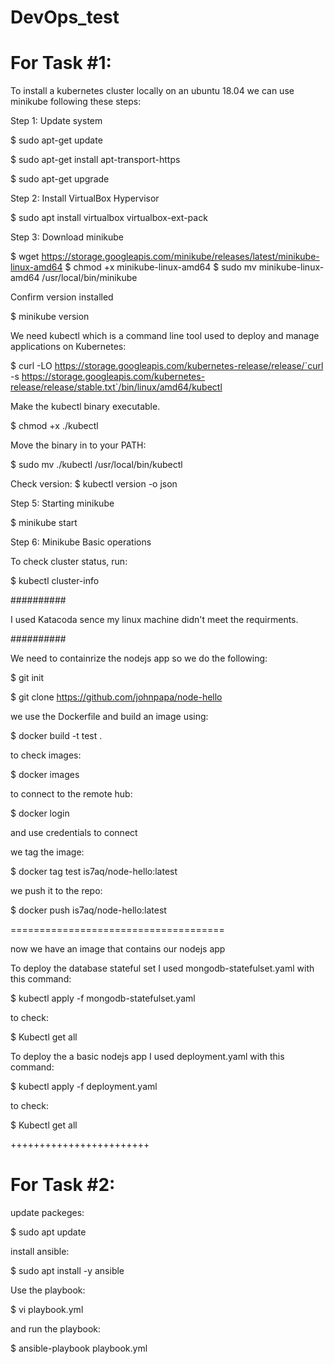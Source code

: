 # DevOps_test

 # For Task #1: 

To install a kubernetes cluster locally on an ubuntu 18.04 we can use minikube following these steps: 

Step 1: Update system


$ sudo apt-get update

$ sudo apt-get install apt-transport-https

$ sudo apt-get upgrade


Step 2: Install VirtualBox Hypervisor


$ sudo apt install virtualbox virtualbox-ext-pack


Step 3: Download minikube


$ wget https://storage.googleapis.com/minikube/releases/latest/minikube-linux-amd64
$ chmod +x minikube-linux-amd64
$ sudo mv minikube-linux-amd64 /usr/local/bin/minikube


Confirm version installed

$ minikube version


We need kubectl which is a command line tool used to deploy and manage applications on Kubernetes:

$ curl -LO https://storage.googleapis.com/kubernetes-release/release/`curl -s https://storage.googleapis.com/kubernetes-release/release/stable.txt`/bin/linux/amd64/kubectl

Make the kubectl binary executable.

$ chmod +x ./kubectl

Move the binary in to your PATH:

$ sudo mv ./kubectl /usr/local/bin/kubectl

Check version:
$ kubectl version -o json 


Step 5: Starting minikube


$ minikube start


Step 6: Minikube Basic operations

To check cluster status, run:

$ kubectl cluster-info


##########

I used Katacoda sence my linux machine didn't meet the requirments.

##########


We need to containrize the nodejs app so we do the following:

$ git init

$ git clone https://github.com/johnpapa/node-hello

we use the Dockerfile and build an image using:

$ docker build -t test .

to check images:

$ docker images

to connect to the remote hub:

$ docker login 

and use credentials to connect 


we tag the image:

$ docker tag test is7aq/node-hello:latest


we push it to the repo:

$ docker push is7aq/node-hello:latest



=====================================

now we have an image that contains our nodejs app 



To deploy the database stateful set I used mongodb-statefulset.yaml with this command:

$ kubectl apply -f mongodb-statefulset.yaml 

to check:

$ Kubectl get all 



To deploy the a basic nodejs app I used deployment.yaml with this command:

$ kubectl apply -f deployment.yaml

to check:

$ Kubectl get all 


++++++++++++++++++++++++


 # For Task #2: 

update packeges:

$ sudo apt update

install ansible:

$ sudo apt install -y ansible

Use the playbook:

$ vi playbook.yml

and run the playbook:

$ ansible-playbook playbook.yml




